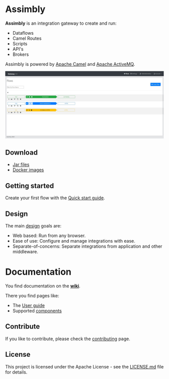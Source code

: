 # Assimbly

**Assimbly** is an integration gateway to create and run:

* Dataflows
* Camel Routes
* Scripts
* API's
* Brokers

Assimbly is powered by [Apache Camel](https://github.com/apache/camel) and [Apache ActiveMQ](https://activemq.apache.org/).

![alt text](src/main/webapp/content/images/assimbly_screenshot.jpg?raw=true 'Flows page')

## Download

- [Jar files](https://github.com/orgs/assimbly/packages?repo_name=gateway)
- [Docker images](https://hub.docker.com/u/assimbly)

## Getting started

Create your first flow with the [Quick start guide](https://github.com/assimbly/gateway/wiki/quick-start).

## Design

The main [design](https://github.com/assimbly/gateway/wiki/design) goals are:

-   Web based: Run from any browser.
-   Ease of use: Configure and manage integrations with ease.
-   Separate-of-concerns: Separate integrations from application and other middleware.

# Documentation

You find documentation on the **[wiki](https://github.com/assimbly/gateway/wiki)**.

There you find pages like:

-   The [User guide](https://github.com/assimbly/gateway/wiki/user-guide)
-   Supported [components](https://github.com/assimbly/gateway/wiki/components)

## Contribute

If you like to contribute, please check the [contributing](https://github.com/assimbly/gateway/blob/master/CONTRIBUTING.md) page.

## License

This project is licensed under the Apache License - see the [LICENSE.md](https://github.com/assimbly/gateway/blob/master/LICENSE) file for details.
